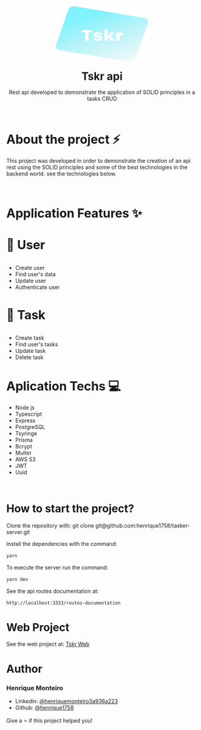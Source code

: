 <p align="center">
  <img style="width: 250px; height: 150px;" src="./logo.svg" alt="taskr logo">
</p>

<h1 align="center" style="margin: 16px 0;">Tskr api</h1>

<p align="center" style="margin-top: 16px;">Rest api developed to demonstrate the application of SOLID principles in a tasks CRUD</p>

<br />

<h2 style="font-size: 2rem; margin-bottom: 1rem;">About the project ⚡</h2>

<p>This project was developed in order to demonstrate the creation of an api rest using the SOLID principles and some of the best technologies in the backend world. see the technologies below.</p>

<br />

<h2 style="font-size: 2rem; margin-bottom: 1rem;"> Application Features ✨</h2>

<h3 style="font-size: 2rem;">🤗 User</h3>

<ul>
  <li>Create user</li>
  <li>Find user's data</li>
  <li>Update user</li>
  <li>Authenticate user</li>
</ul>

<h3 style="font-size: 2rem;">📃 Task</h3>

<ul>
  <li>Create task</li>
  <li>Find user's tasks</li>
  <li>Update task</li>
  <li>Delete task</li>
</ul>

<h3 style="font-size: 2rem; margin-bottom: 1rem;">Aplication Techs 💻</h3>

<ul>
  <li>Node js</li>
  <li>Typescript</li>
  <li>Express</li>
  <li>PostgreSQL</li>
  <li>Tsyringe</li>
  <li>Prisma</li>
  <li>Bcrypt</li>
  <li>Multer</li>
  <li>AWS S3</li>
  <li>JWT</li>
  <li>Uuid</li>
</ul>

<br />

# How to start the project?

<p>Clone the repository with: git clone git@github.com:henrique1758/tasker-server.git</p>

<p>Install the dependencies with the command:</p>

```sh
yarn
```
<p>To execute the server run the command:</p>

```sh
yarn dev
```
<p>See the api routes documentation at:</p>

```sh
http://localhost:3333/routes-documentation
```
# Web Project

<p>See the web project at: <a href="https://github.com/henrique1758/tasker-web" target="_blank">Tskr Web</a></p>

# Author 

<h3>Henrique Monteiro</h3>

<ul style="margin-bottom: 1rem;">
  <li>
    Linkedin: <a href="https://www.linkedin.com/in/henrique-monteiro-3a936a223/" target="_blank">@henriquemonteiro3a936a223</a>
  </li>
  <li>
    Github: <a href="https://github.com/henrique1758/" target="_blank">@henrique1758</a>
  </li>
</ul>

Give a ⭐️ if this project helped you!

